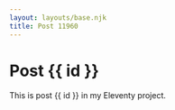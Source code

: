 ```yaml
---
layout: layouts/base.njk
title: Post 11960
---
```


# Post {{ id }}

This is post {{ id }} in my Eleventy project.
